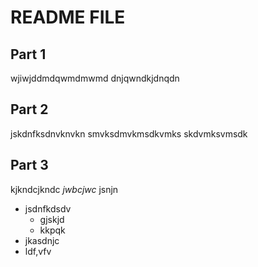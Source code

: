 # README FILE
## Part 1
wjiwjddmdqwmdmwmd
dnjqwndkjdnqdn

## Part 2
jskdnfksdnvknvkn
smvksdmvkmsdkvmks
skdvmksvmsdk

## Part 3
kjkndcjkndc *jwbcjwc* jsnjn
- jsdnfkdsdv
  - gjskjd
  - kkpqk
- jkasdnjc
- ldf,vfv